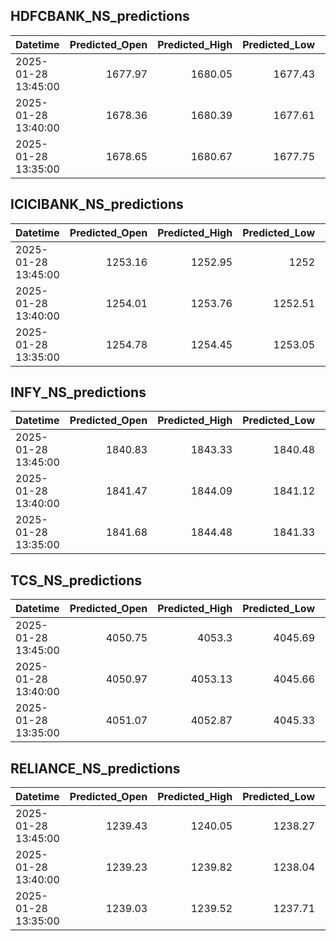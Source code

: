 ## HDFCBANK_NS_predictions
| Datetime            |   Predicted_Open |   Predicted_High |   Predicted_Low |   Predicted_Close |   Predicted_Volume |
|:--------------------|-----------------:|-----------------:|----------------:|------------------:|-------------------:|
| 2025-01-28 13:45:00 |          1677.97 |          1680.05 |         1677.43 |           1679.59 |            83182.8 |
| 2025-01-28 13:40:00 |          1678.36 |          1680.39 |         1677.61 |           1679.87 |            81695.4 |
| 2025-01-28 13:35:00 |          1678.65 |          1680.67 |         1677.75 |           1680.02 |            81472.1 |

## ICICIBANK_NS_predictions
| Datetime            |   Predicted_Open |   Predicted_High |   Predicted_Low |   Predicted_Close |   Predicted_Volume |
|:--------------------|-----------------:|-----------------:|----------------:|------------------:|-------------------:|
| 2025-01-28 13:45:00 |          1253.16 |          1252.95 |         1252    |           1253.35 |             125424 |
| 2025-01-28 13:40:00 |          1254.01 |          1253.76 |         1252.51 |           1254.2  |             109536 |
| 2025-01-28 13:35:00 |          1254.78 |          1254.45 |         1253.05 |           1254.94 |             101880 |

## INFY_NS_predictions
| Datetime            |   Predicted_Open |   Predicted_High |   Predicted_Low |   Predicted_Close |   Predicted_Volume |
|:--------------------|-----------------:|-----------------:|----------------:|------------------:|-------------------:|
| 2025-01-28 13:45:00 |          1840.83 |          1843.33 |         1840.48 |           1841.34 |            30330.9 |
| 2025-01-28 13:40:00 |          1841.47 |          1844.09 |         1841.12 |           1841.85 |            27254.9 |
| 2025-01-28 13:35:00 |          1841.68 |          1844.48 |         1841.33 |           1842.07 |            28367.1 |

## TCS_NS_predictions
| Datetime            |   Predicted_Open |   Predicted_High |   Predicted_Low |   Predicted_Close |   Predicted_Volume |
|:--------------------|-----------------:|-----------------:|----------------:|------------------:|-------------------:|
| 2025-01-28 13:45:00 |          4050.75 |          4053.3  |         4045.69 |           4051.84 |            31727.7 |
| 2025-01-28 13:40:00 |          4050.97 |          4053.13 |         4045.66 |           4051.97 |            31962.9 |
| 2025-01-28 13:35:00 |          4051.07 |          4052.87 |         4045.33 |           4051.72 |            32940   |

## RELIANCE_NS_predictions
| Datetime            |   Predicted_Open |   Predicted_High |   Predicted_Low |   Predicted_Close |   Predicted_Volume |
|:--------------------|-----------------:|-----------------:|----------------:|------------------:|-------------------:|
| 2025-01-28 13:45:00 |          1239.43 |          1240.05 |         1238.27 |           1239.83 |             117342 |
| 2025-01-28 13:40:00 |          1239.23 |          1239.82 |         1238.04 |           1239.58 |             122406 |
| 2025-01-28 13:35:00 |          1239.03 |          1239.52 |         1237.71 |           1239.34 |             129992 |

